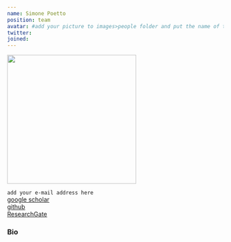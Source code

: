 ```yaml
---
name: Simone Poetto
position: team
avatar: #add your picture to images>people folder and put the name of the file 'name_surname.jpg' here
twitter: 
joined: 
---
```


<img width="300" src="{{site.baseurl}}/images/people/{{page.avatar}}" data-action="zoom">

 `add your e-mail address here`<br>
[<i class="fa fa-bar-chart"></i> google scholar](https://scholar.google.pl/citations?user=mBE4nHsAAAAJ&hl=pl) <br>
[<i class="fa fa-bar-github"></i> github](https://github.com/) <br>
[<i class="fa fa-bar-researchgate"></i> ResearchGate](https://researchgate.net) <br>

### Bio


